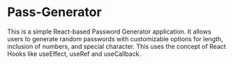 # Pass-Generator
This is a simple React-based Password Generator application. It allows users to generate random passwords with customizable options for length, inclusion of numbers, and special character.
This uses the concept of React Hooks like useEffect, useRef and useCallback.

